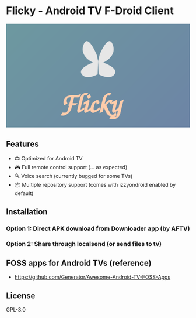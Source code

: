 # Flicky - Android TV F-Droid Client

![Banner](assets/banner.svg)

## Features
- 📺 Optimized for Android TV
- 🎮 Full remote control support (... as expected)
- 🔍 Voice search (currently bugged for some TVs)
- 📦 Multiple repository support (comes with izzyondroid enabled by default)

## Installation
### Option 1: Direct APK download from Downloader app (by AFTV)
### Option 2: Share through localsend (or send files to tv)

## FOSS apps for Android TVs (reference)
- https://github.com/Generator/Awesome-Android-TV-FOSS-Apps

## License
GPL-3.0
